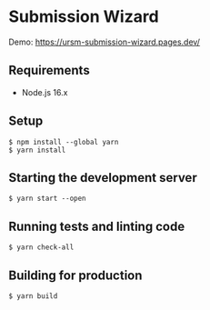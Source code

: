 # Submission Wizard

Demo: https://ursm-submission-wizard.pages.dev/

## Requirements

- Node.js 16.x

## Setup

```
$ npm install --global yarn
$ yarn install
```

## Starting the development server

```
$ yarn start --open
```

## Running tests and linting code

```
$ yarn check-all
```

## Building for production

```
$ yarn build
```
